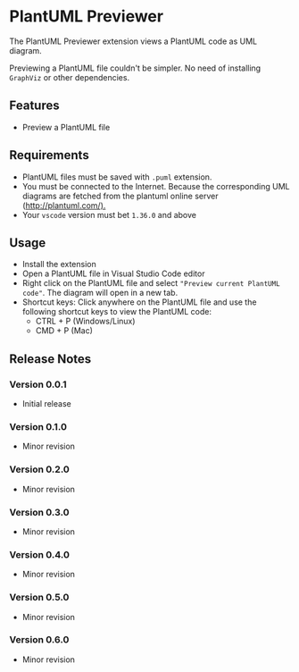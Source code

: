 # PlantUML Previewer

The PlantUML Previewer extension views a PlantUML code as UML diagram.

Previewing a PlantUML file couldn't be simpler. No need of installing `GraphViz` or other dependencies.

## Features

- Preview a PlantUML file

## Requirements

- PlantUML files must be saved with `.puml` extension.
- You must be connected to the Internet. Because the corresponding UML diagrams are fetched from the plantuml online server (<http://plantuml.com/).>
- Your `vscode` version must bet `1.36.0` and above
  
## Usage

- Install the extension
- Open a PlantUML file in Visual Studio Code editor
- Right click on the PlantUML file and select `"Preview current PlantUML code"`. The diagram will open in a new tab.
- Shortcut keys: Click anywhere on the PlantUML file and use the following shortcut keys to view the PlantUML code:
  - CTRL + P (Windows/Linux)
  - CMD + P (Mac)

## Release Notes

### Version 0.0.1

- Initial release
  
### Version 0.1.0

- Minor revision
  
### Version 0.2.0

- Minor revision
  
### Version 0.3.0

- Minor revision
  
### Version 0.4.0

- Minor revision

### Version 0.5.0

- Minor revision
  
### Version 0.6.0

- Minor revision
